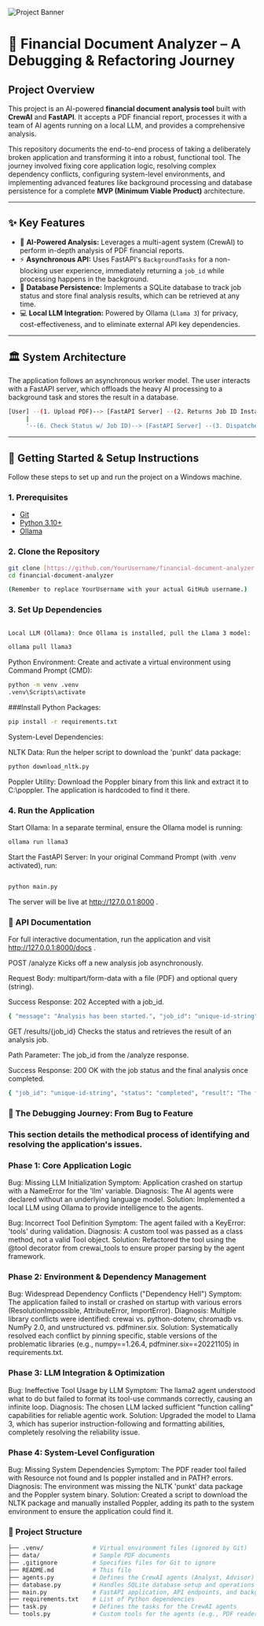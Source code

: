 ![Project Banner](https://link-to-your-banner-image.png)


# 🚀 Financial Document Analyzer – A Debugging & Refactoring Journey

## Project Overview

This project is an AI-powered **financial document analysis tool** built with **CrewAI** and **FastAPI**. It accepts a PDF financial report, processes it with a team of AI agents running on a local LLM, and provides a comprehensive analysis.

This repository documents the end-to-end process of taking a deliberately broken application and transforming it into a robust, functional tool. The journey involved fixing core application logic, resolving complex dependency conflicts, configuring system-level environments, and implementing advanced features like background processing and database persistence for a complete **MVP (Minimum Viable Product)** architecture.

---

## ✨ Key Features

- 🧠 **AI-Powered Analysis:** Leverages a multi-agent system (CrewAI) to perform in-depth analysis of PDF financial reports.  
- ⚡ **Asynchronous API:** Uses FastAPI's `BackgroundTasks` for a non-blocking user experience, immediately returning a `job_id` while processing happens in the background.  
- 💾 **Database Persistence:** Implements a SQLite database to track job status and store final analysis results, which can be retrieved at any time.  
- 💻 **Local LLM Integration:** Powered by Ollama (`Llama 3`) for privacy, cost-effectiveness, and to eliminate external API key dependencies.  

---

## 🏛️ System Architecture

The application follows an asynchronous worker model. The user interacts with a FastAPI server, which offloads the heavy AI processing to a background task and stores the result in a database.
```bash
[User] --(1. Upload PDF)--> [FastAPI Server] --(2. Returns Job ID Instantly)--> [User]
     |
     '--(6. Check Status w/ Job ID)--> [FastAPI Server] --(3. Dispatches Background Task)--> [CrewAI Worker] --> [AI Agents] --(4. Analyze Document)--> [AI Agents] --(5. Stores Result)--> [SQLite DB]
```


---

## 🚀 Getting Started & Setup Instructions

Follow these steps to set up and run the project on a Windows machine.

### 1. Prerequisites
- [Git](https://git-scm.com/downloads)  
- [Python 3.10+](https://www.python.org/downloads/)  
- [Ollama](https://ollama.com)  

### 2. Clone the Repository
```bash
git clone [https://github.com/YourUsername/financial-document-analyzer.git](https://github.com/YourUsername/financial-document-analyzer.git)
cd financial-document-analyzer

(Remember to replace YourUsername with your actual GitHub username.)

```
### 3. Set Up Dependencies
```bash

Local LLM (Ollama): Once Ollama is installed, pull the Llama 3 model:

ollama pull llama3
```

Python Environment: Create and activate a virtual environment using Command Prompt (CMD):
```bash
python -m venv .venv
.venv\Scripts\activate
```

###Install Python Packages:
```bash
pip install -r requirements.txt
```

System-Level Dependencies:

NLTK Data: Run the helper script to download the 'punkt' data package:

```bash
python download_nltk.py
```


Poppler Utility: Download the Poppler binary from this link and extract it to C:\poppler. The application is hardcoded to find it there.

### 4. Run the Application

Start Ollama: In a separate terminal, ensure the Ollama model is running:
```bash
ollama run llama3
```

Start the FastAPI Server: In your original Command Prompt (with .venv activated), run:
```bash

python main.py
```


The server will be live at http://127.0.0.1:8000
.

### 📄 API Documentation

For full interactive documentation, run the application and visit http://127.0.0.1:8000/docs
.

POST /analyze
Kicks off a new analysis job asynchronously.

Request Body: multipart/form-data with a file (PDF) and optional query (string).

Success Response: 202 Accepted with a job_id.
```bash
{ "message": "Analysis has been started.", "job_id": "unique-id-string" }
```


GET /results/{job_id}
Checks the status and retrieves the result of an analysis job.

Path Parameter: The job_id from the /analyze response.

Success Response: 200 OK with the job status and the final analysis once completed.
```bash
{ "job_id": "unique-id-string", "status": "completed", "result": "The full text of the financial analysis..." }

```
### 🐞 The Debugging Journey: From Bug to Feature

### This section details the methodical process of identifying and resolving the application's issues.

 ### Phase 1: Core Application Logic

Bug: Missing LLM Initialization
Symptom: Application crashed on startup with a NameError for the 'llm' variable.
Diagnosis: The AI agents were declared without an underlying language model.
Solution: Implemented a local LLM using Ollama to provide intelligence to the agents.

Bug: Incorrect Tool Definition
Symptom: The agent failed with a KeyError: 'tools' during validation.
Diagnosis: A custom tool was passed as a class method, not a valid Tool object.
Solution: Refactored the tool using the @tool decorator from crewai_tools to ensure proper parsing by the agent framework.

### Phase 2: Environment & Dependency Management

Bug: Widespread Dependency Conflicts ("Dependency Hell")
Symptom: The application failed to install or crashed on startup with various errors (ResolutionImpossible, AttributeError, ImportError).
Diagnosis: Multiple library conflicts were identified: crewai vs. python-dotenv, chromadb vs. NumPy 2.0, and unstructured vs. pdfminer.six.
Solution: Systematically resolved each conflict by pinning specific, stable versions of the problematic libraries (e.g., numpy==1.26.4, pdfminer.six==20221105) in requirements.txt.

### Phase 3: LLM Integration & Optimization

Bug: Ineffective Tool Usage by LLM
Symptom: The llama2 agent understood what to do but failed to format its tool-use commands correctly, causing an infinite loop.
Diagnosis: The chosen LLM lacked sufficient "function calling" capabilities for reliable agentic work.
Solution: Upgraded the model to Llama 3, which has superior instruction-following and formatting abilities, completely resolving the reliability issue.

### Phase 4: System-Level Configuration

Bug: Missing System Dependencies
Symptom: The PDF reader tool failed with Resource not found and Is poppler installed and in PATH? errors.
Diagnosis: The environment was missing the NLTK 'punkt' data package and the Poppler system binary.
Solution: Created a script to download the NLTK package and manually installed Poppler, adding its path to the system environment to ensure the application could find it.

### 📂 Project Structure
```bash
├── .venv/              # Virtual environment files (ignored by Git)
├── data/               # Sample PDF documents
├── .gitignore          # Specifies files for Git to ignore
├── README.md           # This file
├── agents.py           # Defines the CrewAI agents (Analyst, Advisor)
├── database.py         # Handles SQLite database setup and operations
├── main.py             # FastAPI application, API endpoints, and background tasks
├── requirements.txt    # List of Python dependencies
├── task.py             # Defines the tasks for the CrewAI agents
└── tools.py            # Custom tools for the agents (e.g., PDF reader)

```

